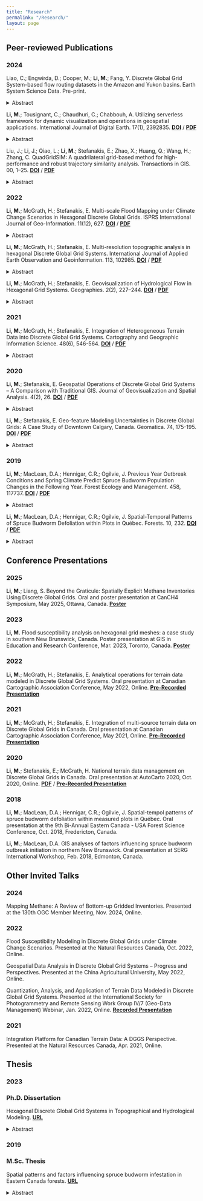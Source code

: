 ```yaml
---
title: "Research"
permalink: "/Research/"
layout: page
---
```


## Peer-reviewed Publications
### 2024
Liao, C.; Engwirda, D.; Cooper, M.; **Li, M.**; Fang, Y. Discrete Global Grid System-based flow routing datasets in the Amazon and Yukon basins. Earth System Science Data. Pre-print.

<details>
  <summary>Abstract</summary>
Discrete Global Grid systems (DGGS) are emerging spatial data structures widely used to organize geospatial datasets across scales. While DGGS have found applications in various scientific disciplines, including atmospheric science and ecology, their integration into physically based hydrologic models and Earth System Models (ESMs) has been hindered by the lack of flow-routing datasets based on DGGS. In response to this gap, this study pioneers the development of new flow routing datasets using Icosahedral Snyder Equal Area (ISEA) DGGS and a novel mesh-independent flow direction model. We present flow routing datasets for two large basins, the tropical Amazon River Basin and the Arctic Yukon River Basin. These datasets (1) facilitate the adoption of DGGS for hydrologic models and (2) provide flow routing inputs for evaluation of DGGS-based flow routing in the Amazon and Yukon River Basins. The data are available at https://doi.org/10.5281/zenodo.8377765 (Liao, 2023).
</details>

**Li, M.**; Tousignant, C.; Chaudhuri, C.; Chabbouh, A. Utilizing serverless framework for dynamic visualization and operations in geospatial applications. International Journal of Digital Earth. 17(1), 2392835. [**DOI**](https://doi.org/10.1080/17538947.2024.2392835) / [**PDF**](https://Erin-1919.github.io/assets/pdf/2024%20Li%20et%20al.pdf)

<details>
  <summary>Abstract</summary>
While substantial efforts have been invested in the development of Discrete Global Grid Systems (DGGS) spatial operations and their potential applications in the geospatial domain, it has become evident that there is a demand for an efficient and scalable system to handle the visualization of large-scale DGGS data. This study demonstrated the potential of DGGS in conjunction with the serverless framework for dynamic visualization at various resolutions, which is based on data storage and effective querying using PostgreSQL integrated into Amazon Aurora Serverless. The use of Amazon Web Services (AWS) Lambda for on-the-fly generation of hexagon geometries significantly reduced the storage requirements and improved the speed of the visualization process. In addition, we implemented on-the-fly spatial operations including point binning, thresholding, aggregation, and neighborhood operations in the DGGS, highlighting the capabilities of DGGS in vector and raster processing. The proposed system has shown promising results in terms of efficiency, scalability, and adaptability, making it a viable solution for large-scale geospatial data processing and visualization. Case studies using flood risk data and terrain data further illustrate the system’s practical applicability in on-the-fly spatial operations and rapid visualization.
</details>

Liu, J.; Li, J.; Qiao, L.; **Li, M.**; Stefanakis, E.; Zhao, X.; Huang, Q.; Wang, H.; Zhang, C. QuadGridSIM: A quadrilateral grid-based method for high-performance and robust trajectory similarity analysis. Transactions in GIS. 00, 1–25. [**DOI**](https://doi.org/10.1111/tgis.13126) / [**PDF**](https://Erin-1919.github.io/assets/pdf/2024%20Liu%20et%20al.pdf)

<details>
  <summary>Abstract</summary>
Measuring trajectory similarity is a fundamental algorithm in trajectory data mining, playing a key role in trajectory clustering, pattern mining, and classification, for instance. However, existing trajectory similarity measures based on vector representation have challenges in achieving both fast and accurate similarity measurements. On one hand, most existing methods have a high computational complexity of O ( n × m ), resulting in low efficiency. On the other hand, many of them are sensitive to trajectory sampling rates and lack of accuracy. This article proposes QuadGridSIM, a quadrilateral grid‐based method for trajectory similarity analysis, which enables high‐performance trajectory similarity measure without the cost of low effectiveness. Specifically, we first realize the multiscale coding representation of trajectory data based on quadrilateral discrete grids. Then, a novel trajectory similarity measure is defined to reduce the computational complexity of O ( n ). Several effectiveness properties of QuadGridSIM are further optimized, including the spatial overlap, directionality, symmetry, and robustness to sampling rate variations. Experimental results based on real‐world and simulated taxi trajectory data indicate that QuadGridSIM outperforms most of the other tested algorithms developed previously in terms of effectiveness, particularly in its robustness regarding trajectory sampling rates. Furthermore, QuadGridSIM exhibits superior performance and is approximately one order of magnitude faster than previous methods in the literature. QuadGridSIM provides a solution to the low‐efficiency problem of massive trajectory similarity analysis and can be applied in many application scenarios, such as route recommendation and suspect detection.
</details>

### 2022
**Li, M.**; McGrath, H.; Stefanakis, E. Multi-scale Flood Mapping under Climate Change Scenarios in Hexagonal Discrete Global Grids. ISPRS International Journal of Geo-Information. 11(12), 627. [**DOI**](https://doi.org/10.3390/ijgi11120627) / [**PDF**](https://Erin-1919.github.io/assets/pdf/2022d%20Li%20et%20al.pdf)

<details>
  <summary>Abstract</summary>
Among the most prevalent natural hazards, flooding has been threatening human lives and properties. Robust flood simulation is required for effective response and prevention. Machine learning is widely used in flood modeling due to its high performance and scalability. Nonetheless, data pre-processing of heterogeneous sources can be cumbersome, and traditional data processing and modeling have been limited to a single resolution. This study employed an Icosahedral Snyder Equal Area Aperture 3 Hexagonal Discrete Global Grid System (ISEA3H DGGS) as a scalable, standard spatial framework for computation, integration, and analysis of multi-source geospatial data. We managed to incorporate external machine learning algorithms with a DGGS-based data framework, and project future flood risks under multiple climate change scenarios for southern New Brunswick, Canada. A total of 32 explanatory factors including topographical, hydrological, geomorphic, meteorological, and anthropogenic were investigated. Results showed that low elevation and proximity to permanent waterbodies were primary factors of flooding events, and rising spring temperatures can increase flood risk. Flooding extent was predicted to occupy 135–203% of the 2019 flood area, one of the most recent major flooding events, by the year 2100. Our results assisted in understanding the potential impact of climate change on flood risk, and indicated the feasibility of DGGS as the standard data fabric for heterogeneous data integration and incorporated in multi-scale data mining.
</details>

**Li, M.**; McGrath, H.; Stefanakis, E. Multi-resolution topographic analysis in hexagonal Discrete Global Grid Systems. International Journal of Applied Earth Observation and Geoinformation. 113, 102985. [**DOI**](https://doi.org/10.1016/j.jag.2022.102985) / [**PDF**](https://Erin-1919.github.io/assets/pdf/2022c%20Li%20et%20al.pdf)

<details>
  <summary>Abstract</summary>
Discrete Global Grid Systems (DGGS) have been increasingly adopted as a standard framework for multi-source geospatial data. Previous research largely studied the mathematical foundation of discrete global grids, developed open-source libraries, and explored their application as data integration platforms. This study investigated the multi-resolution terrain analysis in a pure hexagonal DGGS environment, including descriptive statistics, topographic parameters, and topographic indices. Experiments across multiple grid resolutions were carried out in three study areas with different terrain roughness in Alberta, Canada. Five algorithms were proposed to calculate both the slope gradient and terrain aspect. A cell-based pair-wise comparison showed a strong positive correlation between the gradient values as calculated from five algorithms. The grid resolutions as well as the terrain roughness had a clear effect on the computed slope gradient and topographic indices. This research aims to enhance the analytical functionality of hexagonal DGGS to better support decision-making in real world problems.
</details>

**Li, M.**; McGrath, H.; Stefanakis, E. Geovisualization of Hydrological Flow in Hexagonal Grid Systems. Geographies. 2(2), 227–244. [**DOI**](https://doi.org/10.3390/geographies2020016) / [**PDF**](https://Erin-1919.github.io/assets/pdf/2022a%20Li%20et%20al.pdf)

<details>
  <summary>Abstract</summary>
Recent research has extended conventional hydrological algorithms into a hexagonal grid and noted that hydrological modeling on a hexagonal mesh grid outperformed that on a rectangular grid. Among the hydrological products, flow routing grids are the base of many other hydrological simulations, such as flow accumulation, watershed delineation, and stream networks. However, most of the previous research adopted the D6 algorithm, which is analogous to the D8 algorithm over a rectangular grid, to produce flow routing. This paper explored another four methods regarding generating flow directions in a hexagonal grid, based on four algorithms of slope aspect computation. We also developed and visualized hexagonal-grid-based hydrological operations, including flow accumulation, watershed delineation, and hydrological indices computation. Experiments were carried out across multiple grid resolutions with various terrain roughness. The results showed that flow direction can vary among different approaches, and the impact of such variation can propagate to flow accumulation, watershed delineation, and hydrological indices production, which was reflected by the cell-wise comparison and visualization. This research is practical for hydrological analysis in hexagonal, hierarchical grids, such as Discrete Global Grid Systems, and the developed operations can be used in flood modeling in the real world. 
</details>

### 2021
**Li, M.**; McGrath, H.; Stefanakis, E. Integration of Heterogeneous Terrain Data into Discrete Global Grid Systems. Cartography and Geographic Information Science. 48(6), 546-564. [**DOI**](https://doi.org/10.1080/15230406.2021.1966648) / [**PDF**](https://Erin-1919.github.io/assets/pdf/2021%20Li%20et%20al.pdf)

<details>
  <summary>Abstract</summary>
The Canadian Digital Elevation Model (CDEM) and the High-Resolution Digital Elevation Model (HRDEM) released by Natural Resources Canada are primary terrain data sources in Canada. Due to their different coverage, datums, resolutions, and accuracies, a standardized framework for national elevation data across various scales is required. This study provides new insights into the adoption of Discrete Global Grid Systems (DGGS) to facilitate the integration of multi-source terrain data at various granularities. In particular, the Icosahedral Snyder Equal Area Aperture 3 Hexagonal Grid (ISEA3H) was employed, and quantization, integration, and aggregation were conducted on this framework. To demonstrate the modeling process, an experiment was undertaken for two areas in Ontario, taking advantage of parallel computing which was beneficial from the discreteness of DGGS cells. The accuracy of the modeled elevations was estimated by referring to the ground-surveyed values and was included in the spatially referenced metadata as an indicator of data quality. This research can serve as a guide for future development of a national elevation service, providing consistent, multi-resolution elevations and avoiding complex, duplicated pre-processing at the user’s end. Future investigation into an operational integration platform to support real-world decision-making, as well as the DGGS-powered geospatial datacube, is recommended.
</details>

### 2020
**Li, M.**; Stefanakis, E. Geospatial Operations of Discrete Global Grid Systems – A Comparison with Traditional GIS. Journal of Geovisualization and Spatial Analysis. 4(2), 26. [**DOI**](https://doi.org/10.1007/s41651-020-00066-3) / [**PDF**](https://Erin-1919.github.io/assets/pdf/2020%20Li%20and%20Stefanakis.pdf)

<details>
  <summary>Abstract</summary>
As the foundation of the next-generation Digital Earth, Discrete Global Grid Systems (DGGS) have demonstrated both theoretical and practical development, with a variety of state-of-the-art implementations proposed. These emerging DGGS platforms or libraries support preliminary operations such as quantization, cell-level navigation, and conversion between cell addresses and geographical coordinates, while leaving the other more complicated functions unexplored. This paper discusses the functional operations in a DGGS environment, including the essential operations defined by the Open Geospatial Consortium (OGC) Abstract Specification, and the extended operations potentially supported by DGGS. The extended operations are discussed in comparison to the traditional GIS, from the aspects of database techniques, data pre-processing and manipulation, spatial analysis and data interpretation, data computation, and data visualization. It was found that with the OGC-required operations and pre-processing operations as the baseline of development, some function algorithms can facilitate the algorithm development of other analytical functions. Several future research directions regarding the data modeling uncertainties, extended analytic algorithm development, and database and computation technologies are presented. This paper provides a comparison between DGGS and traditional GIS operations and can serve as a reference for future DGGS operation development.
</details>

**Li, M.**; Stefanakis, E. Geo-feature Modeling Uncertainties in Discrete Global Grids: A Case Study of Downtown Calgary, Canada. Geomatica. 74, 175-195.  [**DOI**](https://doi.org/10.1139/geomat-2020-0011) / [**PDF**](https://Erin-1919.github.io/assets/pdf/2020b%20Li%20and%20Stefanakis.pdf)

<details>
  <summary>Abstract</summary>
The Open Geospatial Consortium has officially adopted discrete global grid systems (DGGS) as a new option for Earth reference standards. Many state-of-the-art DGGS implementations have been developed, revealing the potential for DGGS applications. Before the wide application of DGGS in solving real-world problems, however, the potential uncertainties of modeling on DGGS should be investigated and documented. This study focused on the uncertainties of geo-feature modeling on DGGS, quantitatively measured the point position displacement and line and polygon features’ geometry distortion, and evaluated the validity of topological relationships. Specifically, traffic cameras (points), main streets (lines), and land-cover classes (polygons) of downtown Calgary (AB, Canada) were modeled in various DGGS configurations at multiple resolutions. Results showed that the point displacement and polygon distortion generally reduced when being modeled at a higher resolution. The tessellations with the monotonical convergence characteristic are recommended if cell indices are expected to represent levels of model precision. Line features’ fidelity was affected by grid tessellations, resolution levels, grid orientation relative to the Earth, and the rotated line directions. The degree of the line distortion was not straightforward to forecast. Maintaining the topological validity between spatial objects with various granularities was challenging and needed further algorithm development for DGGS implementations. The study outcomes can serve as useful guidelines in the selection among grid types, refinement ratios, and resolution levels when applying DGGS implementations to urban environments. This paper also pinpoints several research directions that can benefit the quantization and analysis of vector features on DGGS.
</details>

### 2019
**Li, M.**; MacLean, D.A.; Hennigar, C.R.; Ogilvie, J. Previous Year Outbreak Conditions and Spring Climate Predict Spruce Budworm Population Changes in the Following Year. Forest Ecology and Management. 458, 117737. [**DOI**](https://doi.org/10.1016/j.foreco.2019.117737) / [**PDF**](https://Erin-1919.github.io/assets/pdf/2019b%20Li%20et%20al.pdf)

<details>
  <summary>Abstract</summary>
We determined effects of local spruce budworm (Choristoneura fumiferana Clem.; SBW) population level, proximity to sites with high SBW populations, insecticide spray, and environmental variables on SBW populations from 2014 to 2018, the outbreak initiation period in northern New Brunswick, Canada. SBW second instar larvae (L2) per branch data collected at 1100–2000 sample points per year were used to create annual interpolated population rasters. Fishnet sample points extracted from these rasters were overlaid with georeferenced layers of 46 possible predictor variables including forest composition, climate, topography, site quality, and insecticide treatment. Results showed that local SBW population in the previous year, proximity to sites with high SBW populations, and early spring climate were consistently the most important predictors over the 5 study years. Simultaneous autoregressive models were used to address spatial autocorrelation when forecasting the SBW L2 population, and a linear mixed effects model was fit to aggregate data for 2015–2018. The models reduced spatial dependence in the residuals, and explained 68–79% of variance in annual L2 levels and 53% of variance over the 4 years combined. Sensitivity analysis showed that locations with 5–10 more SBW L2 per branch than observed values, or 20–40 km closer to high population sites in the previous year could have up to 24 more L2 in the current year. Cumulative degree days in April helped to estimate the upper and lower bounds of the population. Expansion and retraction of SBW outbreak initiation were mathematically described. Understanding which variables influence SBW outbreak initiation and population level assists in design of small area target-specific insecticide spray applications and helps focus SBW L2 sampling on predicted outbreak hot spots.
</details>

**Li, M.**; MacLean, D.A.; Hennigar, C.R.; Ogilvie, J. Spatial-Temporal Patterns of Spruce Budworm Defoliation within Plots in Québec. Forests. 10, 232. [**DOI**](https://doi.org/10.3390/f10030232) / [**PDF**](https://Erin-1919.github.io/assets/pdf/2019a%20Li%20et%20al.pdf)

<details>
  <summary>Abstract</summary>
We investigated the spatial-temporal patterns of spruce budworm (Choristoneura fumiferana (Clem.); SBW) defoliation within 57 plots over 5 years during the current SBW outbreak in Québec. Although spatial-temporal variability of SBW defoliation has been studied at several scales, the spatial dependence between individual defoliated trees within a plot has not been quantified, and effects of defoliation level of neighboring trees have not been addressed. We used spatial autocorrelation analyses to determine patterns of defoliation of trees (clustered, dispersed, or random) for plots and for individual trees. From 28% to 47% of plots had significantly clustered defoliation during the 5 years. Plots with clustered defoliation generally had higher mean defoliation per plot and higher deviation of defoliation. At the individual-tree-level, we determined ‘hot spot trees’ (highly defoliated trees surrounded by other highly defoliated trees) and ‘cold spot trees’ (lightly defoliated trees surrounded by other lightly defoliated trees) within each plot using local Getis-Ord Gi* analysis. Results revealed that 11 to 27 plots had hot spot trees and 27% to 64% of them had mean defoliation <25%, while plots with 75% to 100% defoliation had either cold spot trees or non-significant spots, which suggested that whether defoliation was high or low enough to be a hot or cold spot depended on the defoliation level of the entire plot. We fitted individual-tree balsam fir defoliation regression models as a function of plot and surrounding tree characteristics (using search radii of 3–5 m). The best model contained plot average balsam fir defoliation and subject tree basal area, and these two variables explained 80% of the variance, which was 2% to 5% higher than the variability explained by the neighboring tree defoliation, over the 3–5 m search radii tested. We concluded that plot-level defoliation and basal area were adequate for modeling individual tree defoliation, and although clustering of defoliation was evident, larger plots were needed to determine the optimum neighborhood radius for predicting defoliation on an individual. Spatial autocorrelation analysis can serve as an objective way to quantify such ecological patterns.
</details>

## Conference Presentations
### 2025
**Li, M.**; Liang, S. Beyond the Graticule: Spatially Explicit Methane Inventories Using Discrete Global Grids. Oral and poster presentation at CanCH4 Symposium, May 2025, Ottawa, Canada. [**Poster**](https://Erin-1919.github.io/assets/pdf/CanCH4_Poster_May_2025_EL.pdf)

### 2023
**Li, M.** Flood susceptibility analysis on hexagonal grid meshes: a case study in southern New Brunswick, Canada. Poster presentation at GIS in Education and Research Conference, Mar. 2023, Toronto, Canada. [**Poster**](https://Erin-1919.github.io/assets/pdf/ESRI_poster_Li_2022.pdf)

### 2022
**Li, M.**; McGrath, H.; Stefanakis, E. Analytical operations for terrain data modeled in Discrete Global Grid Systems. Oral presentation at Canadian Cartographic Association Conference, May 2022, Online. [**Pre-Recorded Presentation**](https://drive.google.com/file/d/1DECGOtfzUCyaSrtsDGUxXjXPVS3JcYSJ/view?usp=sharing)
  
### 2021
**Li, M.**; McGrath, H.; Stefanakis, E. Integration of multi-source terrain data on Discrete Global Grids in Canada. Oral presentation at Canadian Cartographic Association Conference, May 2021, Online. [**Pre-Recorded Presentation**](https://drive.google.com/file/d/1I0YnzykCr2wq41E5z4sy4xFBjiChINmA/view?usp=sharing)

### 2020
**Li, M.**; Stefanakis, E.; McGrath, H. National terrain data management on Discrete Global Grids in Canada. Oral presentation at AutoCarto 2020, Oct. 2020, Online. [**PDF**](https://cartogis.org/docs/autocarto/2020/docs/abstracts/3h%20National%20Terrain%20Data%20Management%20on%20Discrete%20Global%20Grids%20in%20Canada.pdf) / [**Pre-Recorded Presentation**](https://cartogis.org/docs/autocarto/2020/docs/presentations/3h%20National%20Terrain%20Data%20Management%20on%20Discrete%20Global%20Grids%20in%20Canada.mp4)

### 2018
**Li, M.**; MacLean, D.A.; Hennigar, C.R.; Ogilvie, J. Spatial-tempol patterns of spruce budworm defoliation within measured plots in Québec. Oral presentation at the 9th Bi-Annual Eastern Canada - USA Forest Science Conference, Oct. 2018, Fredericton, Canada.

**Li, M.**; MacLean, D.A. GIS analyses of factors influencing spruce budworm outbreak initiation in northern New Brunswick. Oral presentation at SERG International Workshop, Feb. 2018, Edmonton, Canada.

## Other Invited Talks
### 2024
Mapping Methane: A Review of Bottom-up Gridded Inventories. Presented at the 130th OGC Member Meeting, Nov. 2024, Online.

### 2022
Flood Susceptibility Modeling in Discrete Global Grids under Climate Change Scenarios. Presented at the Natural Resources Canada, Oct. 2022, Online.

Geospatial Data Analysis in Discrete Global Grid Systems – Progress and Perspectives. Presented at the China Agricultural University, May 2022, Online.  

Quantization, Analysis, and Application of Terrain Data Modeled in Discrete Global Grid Systems. Presented at the International Society for Photogrammetry and Remote Sensing Work Group IV/7 (Geo-Data Management) Webinar, Jan. 2022, Online. [**Recorded Presentation**](https://www.youtube.com/watch?v=FWGl4lSrIyA)

### 2021
Integration Platform for Canadian Terrain Data: A DGGS Perspective. Presented at the Natural Resources Canada, Apr. 2021, Online.

## Thesis
### 2023 
### Ph.D. Dissertation
Hexagonal Discrete Global Grid Systems in Topographical and Hydrological Modeling. [**URL**](http://hdl.handle.net/1880/115923)

<details>
  <summary>Abstract</summary>
Geographic Information Systems (GIS) have dominated geospatial analysis since the 1960s, where spatial phenomena were normally represented by individual thematic layers at a specific resolution, and commonly projected to a two-dimensional Cartesian coordinate system for analysis. Discrete Global Grid Systems (DGGS), as a “congruent geography”, hierarchically partition the Earth’s surface into nearly uniform cells at various resolutions to provide great opportunities for innovation of legacy GIS. In the past few decades, the development of DGGS focused on fundamental implementations, such as polyhedral projections, indexing mechanisms, and generation of hierarchical grids, while limited efforts were given to the applicability studies in real-world scenarios. This dissertation aimed to bridge the gap between the existing DGGS implementations and DGGS-driven decision-making in the real world, and specifically, demonstrate the applicability of hexagonal DGGS in the domain of topographical and hydrological modeling. To achieve the above goal, this dissertation first reviewed the functional operations in a DGGS environment and compared them to those in the traditional GIS. This dissertation then focused on the terrain data integration, management, and analysis in the Icosahedral Snyder Equal Area Aperture 3 Hexagonal Grid (ISEA3H) DGGS. Specifically, the integration process, including quantization and aggregation, of multi-source terrain data at various granularities was demonstrated. Various topographical and hydrological functions, including slope and aspect, flow direction, flow accumulation, etc., were developed and experimented with various terrain types at different resolutions. Finally, external machine learning algorithms were incorporated into the DGGS and used to predict future flood risks under multiple climate change scenarios. This dissertation promotes the adoption of DGGS in real-world decision-making, particularly in topographical and hydrological modeling. The proposed methodology for heterogenous data integration can facilitate the development of a national elevation data service in the future. The developed spatial operations can enhance the analytical functionality of hexagonal DGGS. The application in flood mapping indicated the feasibility of DGGS as the standard data fabric for multi-source data integration and multi-scale data mining.
</details>
  
### 2019 
### M.Sc. Thesis
Spatial patterns and factors influencing spruce budworm infestation in Eastern Canada forests. [**URL**](https://unbscholar.lib.unb.ca/handle/1882/14562)

<details>
  <summary>Abstract</summary>
A spruce budworm (Choristoneura fumiferana Clem.; SBW) outbreak in Québec spread southward into New Brunswick in 2014. This thesis used spatial analyses of 5 years of SBW population data in northern New Brunswick and tree defoliation data in Québec to examine spatial patterns and factors influencing SBW infestation. Local previous-year SBW population level, proximity to outbreak hot-spots, and April degree-days were important in predicting SBW population levels in New Brunswick, although relationships were inconsistent across years. Models incorporating spatial stuctures [sic] explained 68–79% of the annual variance, and performed better than non-spatial models. A combined-year model with R [squared] = 0.53 consistently underestimated upcoming-year populations. Defoliation patterns quantified in 57 plots in Québec were clustered in 28-47% of cases, which had higher plot-level defoliation and higher deviations. Plot-level defoliation and basal area explained 80% of the variance in individual-tree-defoliation. The thesis contributed to efficient sampling allocation and insecticide treatment targeting infestation.
</details>
